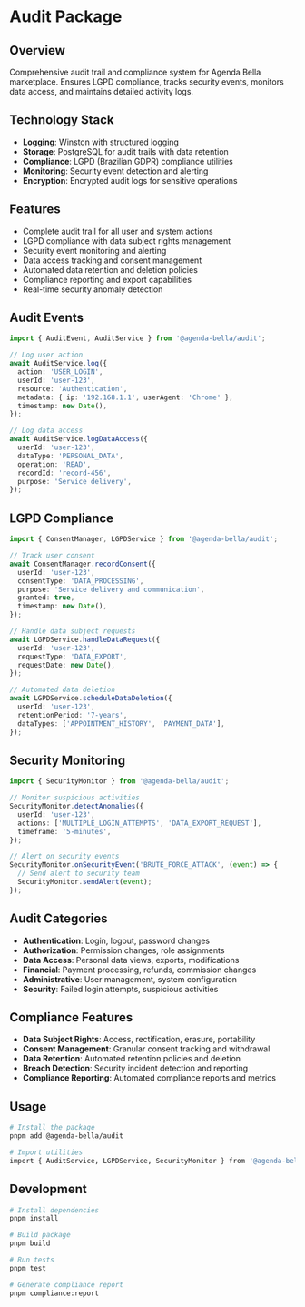 # Audit Package

## Overview

Comprehensive audit trail and compliance system for Agenda Bella marketplace. Ensures LGPD compliance, tracks security events, monitors data access, and maintains detailed activity logs.

## Technology Stack

- **Logging**: Winston with structured logging
- **Storage**: PostgreSQL for audit trails with data retention
- **Compliance**: LGPD (Brazilian GDPR) compliance utilities
- **Monitoring**: Security event detection and alerting
- **Encryption**: Encrypted audit logs for sensitive operations

## Features

- Complete audit trail for all user and system actions
- LGPD compliance with data subject rights management
- Security event monitoring and alerting
- Data access tracking and consent management
- Automated data retention and deletion policies
- Compliance reporting and export capabilities
- Real-time security anomaly detection

## Audit Events

```typescript
import { AuditEvent, AuditService } from '@agenda-bella/audit';

// Log user action
await AuditService.log({
  action: 'USER_LOGIN',
  userId: 'user-123',
  resource: 'Authentication',
  metadata: { ip: '192.168.1.1', userAgent: 'Chrome' },
  timestamp: new Date(),
});

// Log data access
await AuditService.logDataAccess({
  userId: 'user-123',
  dataType: 'PERSONAL_DATA',
  operation: 'READ',
  recordId: 'record-456',
  purpose: 'Service delivery',
});
```

## LGPD Compliance

```typescript
import { ConsentManager, LGPDService } from '@agenda-bella/audit';

// Track user consent
await ConsentManager.recordConsent({
  userId: 'user-123',
  consentType: 'DATA_PROCESSING',
  purpose: 'Service delivery and communication',
  granted: true,
  timestamp: new Date(),
});

// Handle data subject requests
await LGPDService.handleDataRequest({
  userId: 'user-123',
  requestType: 'DATA_EXPORT',
  requestDate: new Date(),
});

// Automated data deletion
await LGPDService.scheduleDataDeletion({
  userId: 'user-123',
  retentionPeriod: '7-years',
  dataTypes: ['APPOINTMENT_HISTORY', 'PAYMENT_DATA'],
});
```

## Security Monitoring

```typescript
import { SecurityMonitor } from '@agenda-bella/audit';

// Monitor suspicious activities
SecurityMonitor.detectAnomalies({
  userId: 'user-123',
  actions: ['MULTIPLE_LOGIN_ATTEMPTS', 'DATA_EXPORT_REQUEST'],
  timeframe: '5-minutes',
});

// Alert on security events
SecurityMonitor.onSecurityEvent('BRUTE_FORCE_ATTACK', (event) => {
  // Send alert to security team
  SecurityMonitor.sendAlert(event);
});
```

## Audit Categories

- **Authentication**: Login, logout, password changes
- **Authorization**: Permission changes, role assignments
- **Data Access**: Personal data views, exports, modifications
- **Financial**: Payment processing, refunds, commission changes
- **Administrative**: User management, system configuration
- **Security**: Failed login attempts, suspicious activities

## Compliance Features

- **Data Subject Rights**: Access, rectification, erasure, portability
- **Consent Management**: Granular consent tracking and withdrawal
- **Data Retention**: Automated retention policies and deletion
- **Breach Detection**: Security incident detection and reporting
- **Compliance Reporting**: Automated compliance reports and metrics

## Usage

```bash
# Install the package
pnpm add @agenda-bella/audit

# Import utilities
import { AuditService, LGPDService, SecurityMonitor } from '@agenda-bella/audit'
```

## Development

```bash
# Install dependencies
pnpm install

# Build package
pnpm build

# Run tests
pnpm test

# Generate compliance report
pnpm compliance:report
```
